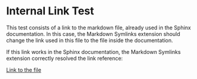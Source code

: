 # Internal Link Test

This test consists of a link to the markdown file, already used in
the Sphinx documentation. In this case, the Markdown Symlinks extension
should change the link used in this file to the file inside the documentation.

If this link works in the Sphinx documentation, the Markdown Symlinks
extension correctly resolved the link reference:

[Link to the file](test_files/int_file.md)

